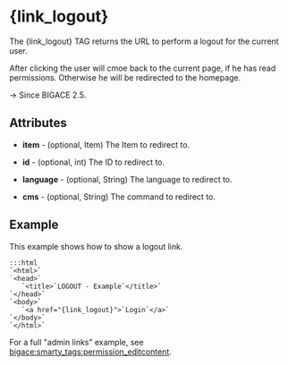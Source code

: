 # {link_logout}

The {link_logout} TAG returns the URL to perform a logout for the current user.

After clicking the user will cmoe back to the current page, if he has read permissions.
Otherwise he will be redirected to the homepage.

-> Since BIGACE 2.5.

## Attributes


*  **item** - (optional, Item)
    The Item to redirect to.

*  **id** - (optional, int)
    The ID to redirect to.

*  **language** - (optional, String)
    The language to redirect to.

*  **cms** - (optional, String)
    The command to redirect to.

## Example

This example shows how to show a logout link.

	:::html
	`<html>`
	`<head>`
	   `<title>`LOGOUT - Example`</title>`
	`</head>`
	`<body>`
	   `<a href="{link_logout}">`Login`</a>`
	`</body>`
	`</html>`


For a full "admin links" example, see [bigace:smarty_tags:permission_editcontent](bigace/smarty_tags/permission_editcontent).
